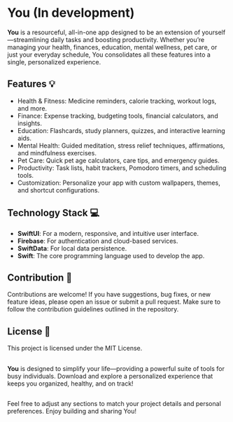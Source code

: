 # You (In development)
 **You** is a resourceful, all-in-one app designed to be an extension of yourself—streamlining daily tasks
and boosting productivity. Whether you’re managing your health, finances, education, mental wellness, 
pet care, or just your everyday schedule, You consolidates all these features into a single, personalized experience.

## **Features** 💡
* Health & Fitness: Medicine reminders, calorie tracking, workout logs, and more.
* Finance: Expense tracking, budgeting tools, financial calculators, and insights.
* Education: Flashcards, study planners, quizzes, and interactive learning aids.
* Mental Health: Guided meditation, stress relief techniques, affirmations, and mindfulness exercises.
* Pet Care: Quick pet age calculators, care tips, and emergency guides.
* Productivity: Task lists, habit trackers, Pomodoro timers, and scheduling tools.
* Customization: Personalize your app with custom wallpapers, themes, and shortcut configurations.

## **Technology Stack 💻**
* **SwiftUI**: For a modern, responsive, and intuitive user interface.
* **Firebase**: For authentication and cloud-based services.
* **SwiftData**: For local data persistence.
* **Swift**: The core programming language used to develop the app.

## **Contribution 👥**
Contributions are welcome! If you have suggestions, bug fixes, or new feature ideas, 
please open an issue or submit a pull request. Make sure to follow the contribution 
guidelines outlined in the repository.

## **License 📃**
This project is licensed under the MIT License.

##
**You** is designed to simplify your life—providing a powerful suite of tools for busy individuals. Download and 
explore a personalized experience that keeps you organized, healthy, and on track!

##
Feel free to adjust any sections to match your project details and personal preferences. Enjoy building and sharing You!
